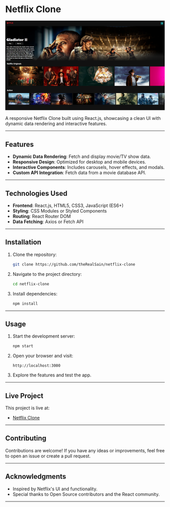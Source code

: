 # Netflix Clone

![Demo Screenshot](https://github.com/theRealSain/netflix-clone/blob/main/public/page.png)

A responsive Netflix Clone built using React.js, showcasing a clean UI with dynamic data rendering and interactive features.

---

## Features
- **Dynamic Data Rendering**: Fetch and display movie/TV show data.
- **Responsive Design**: Optimized for desktop and mobile devices.
- **Interactive Components**: Includes carousels, hover effects, and modals.
- **Custom API Integration**: Fetch data from a movie database API.

---

## Technologies Used
- **Frontend**: React.js, HTML5, CSS3, JavaScript (ES6+)
- **Styling**: CSS Modules or Styled Components
- **Routing**: React Router DOM
- **Data Fetching**: Axios or Fetch API

---

## Installation

1. Clone the repository:
   ```bash
   git clone https://github.com/theRealSain/netflix-clone
   ```

2. Navigate to the project directory:
   ```bash
   cd netflix-clone
   ```

3. Install dependencies:
   ```bash
   npm install
   ```

---

## Usage

1. Start the development server:
   ```bash
   npm start
   ```

2. Open your browser and visit:
   ```
   http://localhost:3000
   ```

3. Explore the features and test the app.

---

## Live Project
This project is live at:
- [Netflix Clone](https://therealsain.github.io/netflix-clone)

---

## Contributing
Contributions are welcome! If you have any ideas or improvements, feel free to open an issue or create a pull request.

---

## Acknowledgments
- Inspired by Netflix's UI and functionality.
- Special thanks to Open Source contributors and the React community.

---

